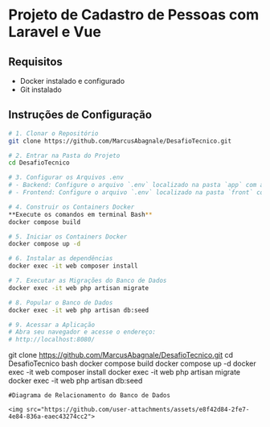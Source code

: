 # Projeto de Cadastro de Pessoas com Laravel e Vue

## Requisitos

- Docker instalado e configurado
- Git instalado

## Instruções de Configuração

```bash
# 1. Clonar o Repositório
git clone https://github.com/MarcusAbagnale/DesafioTecnico.git

# 2. Entrar na Pasta do Projeto
cd DesafioTecnico

# 3. Configurar os Arquivos .env
# - Backend: Configure o arquivo `.env` localizado na pasta `app` com as informações adequadas para o backend.
# - Frontend: Configure o arquivo `.env` localizado na pasta `front` com as informações adequadas para o frontend.

# 4. Construir os Containers Docker
**Execute os comandos em terminal Bash**
docker compose build

# 5. Iniciar os Containers Docker
docker compose up -d

# 6. Instalar as dependências
docker exec -it web composer install

# 7. Executar as Migrações do Banco de Dados
docker exec -it web php artisan migrate

# 8. Popular o Banco de Dados
docker exec -it web php artisan db:seed

# 9. Acessar a Aplicação
# Abra seu navegador e acesse o endereço:
# http://localhost:8080/

```
git clone https://github.com/MarcusAbagnale/DesafioTecnico.git
cd DesafioTecnico
bash
docker compose build
docker compose up -d
docker exec -it web composer install
docker exec -it web php artisan migrate
docker exec -it web php artisan db:seed

```
#Diagrama de Relacionamento do Banco de Dados

<img src="https://github.com/user-attachments/assets/e8f42d84-2fe7-4e84-836a-eaec43274cc2">




